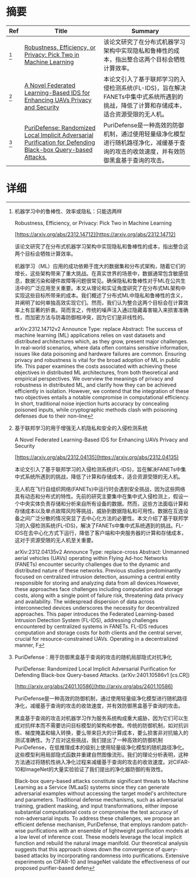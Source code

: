 # 摘要

| Ref | Title | Summary |
| --- | --- | --- |
| [^1] | [Robustness, Efficiency, or Privacy: Pick Two in Machine Learning](https://arxiv.org/abs/2312.14712) | 该论文研究了在分布式机器学习架构中实现隐私和鲁棒性的成本，指出整合这两个目标会牺牲计算效率。 |
| [^2] | [A Novel Federated Learning-Based IDS for Enhancing UAVs Privacy and Security](https://arxiv.org/abs/2312.04135) | 本论文引入了基于联邦学习的入侵检测系统(FL-IDS)，旨在解决FANETs中集中式系统所遇到的挑战，降低了计算和存储成本，适合资源受限的无人机。 |
| [^3] | [PuriDefense: Randomized Local Implicit Adversarial Purification for Defending Black-box Query-based Attacks.](http://arxiv.org/abs/2401.10586) | PuriDefense是一种高效的防御机制，通过使用轻量级净化模型进行随机路径净化，减缓基于查询的攻击的收敛速度，并有效防御黑盒基于查询的攻击。 |

# 详细

[^1]: 机器学习中的鲁棒性、效率或隐私：只能选两样

    Robustness, Efficiency, or Privacy: Pick Two in Machine Learning

    [https://arxiv.org/abs/2312.14712](https://arxiv.org/abs/2312.14712)

    该论文研究了在分布式机器学习架构中实现隐私和鲁棒性的成本，指出整合这两个目标会牺牲计算效率。

    

    机器学习（ML）应用的成功依赖于庞大的数据集和分布式架构，随着它们的增长，这些架构带来了重大挑战。在真实世界的场景中，数据通常包含敏感信息，数据污染和硬件故障等问题很常见。确保隐私和鲁棒性对于ML在公共生活中的广泛应用至关重要。本文从理论和实证角度研究了在分布式ML架构中实现这些目标所带来的成本。我们概述了分布式ML中隐私和鲁棒性的含义，并阐明了如何单独高效实现它们。然而，我们认为整合这两个目标会在计算效率上有显著的折衷。简而言之，传统的噪声注入通过隐藏毒害输入来损害准确性，而加密方法与防毒防御相冲突，因为它们是非线性的。

    arXiv:2312.14712v2 Announce Type: replace  Abstract: The success of machine learning (ML) applications relies on vast datasets and distributed architectures which, as they grow, present major challenges. In real-world scenarios, where data often contains sensitive information, issues like data poisoning and hardware failures are common. Ensuring privacy and robustness is vital for the broad adoption of ML in public life. This paper examines the costs associated with achieving these objectives in distributed ML architectures, from both theoretical and empirical perspectives. We overview the meanings of privacy and robustness in distributed ML, and clarify how they can be achieved efficiently in isolation. However, we contend that the integration of these two objectives entails a notable compromise in computational efficiency. In short, traditional noise injection hurts accuracy by concealing poisoned inputs, while cryptographic methods clash with poisoning defenses due to their non-line
    
[^2]: 基于联邦学习的用于增强无人机隐私和安全的入侵检测系统

    A Novel Federated Learning-Based IDS for Enhancing UAVs Privacy and Security

    [https://arxiv.org/abs/2312.04135](https://arxiv.org/abs/2312.04135)

    本论文引入了基于联邦学习的入侵检测系统(FL-IDS)，旨在解决FANETs中集中式系统所遇到的挑战，降低了计算和存储成本，适合资源受限的无人机。

    

    无人机在飞行自组织网络(FANETs)中运行时会遇到安全挑战，因为这些网络具有动态和分布式的特性。先前的研究主要集中在集中式入侵检测上，假设一个中央实体负责存储和分析来自所有设备的数据。然而，这些方法面临计算和存储成本以及单点故障风险等挑战，威胁到数据隐私和可用性。数据在互连设备之间广泛分散的情况突显了去中心化方法的必要性。本文介绍了基于联邦学习的入侵检测系统(FL-IDS)，解决了FANETs中集中式系统遇到的挑战。FL-IDS在去中心化方式下运行，降低了客户端和中央服务器的计算和存储成本，这对于资源受限的无人机至关重要。

    arXiv:2312.04135v2 Announce Type: replace-cross  Abstract: Unmanned aerial vehicles (UAVs) operating within Flying Ad-hoc Networks (FANETs) encounter security challenges due to the dynamic and distributed nature of these networks. Previous studies predominantly focused on centralized intrusion detection, assuming a central entity responsible for storing and analyzing data from all devices.However, these approaches face challenges including computation and storage costs, along with a single point of failure risk, threatening data privacy and availability. The widespread dispersion of data across interconnected devices underscores the necessity for decentralized approaches. This paper introduces the Federated Learning-based Intrusion Detection System (FL-IDS), addressing challenges encountered by centralized systems in FANETs. FL-IDS reduces computation and storage costs for both clients and the central server, crucial for resource-constrained UAVs. Operating in a decentralized manner, F
    
[^3]: PuriDefense：用于防御黑盒基于查询的攻击的随机局部隐式对抗净化

    PuriDefense: Randomized Local Implicit Adversarial Purification for Defending Black-box Query-based Attacks. (arXiv:2401.10586v1 [cs.CR])

    [http://arxiv.org/abs/2401.10586](http://arxiv.org/abs/2401.10586)

    PuriDefense是一种高效的防御机制，通过使用轻量级净化模型进行随机路径净化，减缓基于查询的攻击的收敛速度，并有效防御黑盒基于查询的攻击。

    

    黑盒基于查询的攻击对机器学习作为服务系统构成重大威胁，因为它们可以生成对抗样本而不需要访问目标模型的架构和参数。传统的防御机制，如对抗训练、梯度掩盖和输入转换，要么带来巨大的计算成本，要么损害非对抗输入的测试准确性。为了应对这些挑战，我们提出了一种高效的防御机制PuriDefense，在低推理成本的级别上使用轻量级净化模型的随机路径净化。这些模型利用局部隐式函数并重建自然图像流形。我们的理论分析表明，这种方法通过将随机性纳入净化过程来减缓基于查询的攻击的收敛速度。对CIFAR-10和ImageNet的大量实验验证了我们提出的净化器防御的有效性。

    Black-box query-based attacks constitute significant threats to Machine Learning as a Service (MLaaS) systems since they can generate adversarial examples without accessing the target model's architecture and parameters. Traditional defense mechanisms, such as adversarial training, gradient masking, and input transformations, either impose substantial computational costs or compromise the test accuracy of non-adversarial inputs. To address these challenges, we propose an efficient defense mechanism, PuriDefense, that employs random patch-wise purifications with an ensemble of lightweight purification models at a low level of inference cost. These models leverage the local implicit function and rebuild the natural image manifold. Our theoretical analysis suggests that this approach slows down the convergence of query-based attacks by incorporating randomness into purifications. Extensive experiments on CIFAR-10 and ImageNet validate the effectiveness of our proposed purifier-based defen
    

